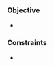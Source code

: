 <h1 align="center">
  <a id="challenge_name" href=""></a>
</h1>

<p align="center">
  <i id="completion_date" align="center"></i>
</p>

<p align="center">
  <i id="tags" align="center"></i>
</p>


### Objective

-

### Constraints

-
